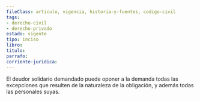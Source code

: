 ```yaml
---
fileClass: articulo, vigencia, historia-y-fuentes, codigo-civil
tags:
- derecho-civil
- derecho-privado
estado: vigente
tipo: inciso
libro:
titulo:
parrafo:
corriente-juridica:
---
```

El deudor solidario demandado puede oponer a la demanda todas las excepciones que resulten de la naturaleza de la obligación, y además todas las personales suyas.